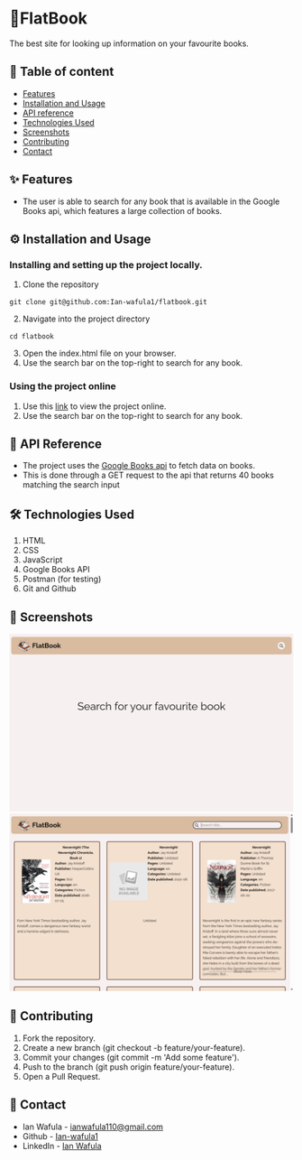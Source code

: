 # 📌FlatBook

The best site for looking up information on your favourite books.

## 📝 Table of content

- [Features](#-features)
- [Installation and Usage](#️-installation-and-usage)
- [API reference](#-api-reference)
- [Technologies Used](#-technologies-used)
- [Screenshots](#-screenshots)
- [Contributing](#-contributing)
- [Contact](#-contact)

## ✨ Features 

- The user is able to search for any book that is available in the Google Books api, which features a large collection of books.

## ⚙️ Installation and Usage
### Installing and setting up the project locally.

1. Clone the repository
```
git clone git@github.com:Ian-wafula1/flatbook.git
```
2. Navigate into the project directory
```
cd flatbook
```
3. Open the index.html file on your browser.
4. Use the search bar on the top-right to search for any book.

### Using the project online

1. Use this [link](https://ian-wafula1.github.io/flatbook/) to view the project online.
2. Use the search bar on the top-right to search for any book.

## 🔌 API Reference

- The project uses the [Google Books api](https://developers.google.com/books) to fetch data on books.
- This is done through a GET request to the api that returns 40 books matching the search input

## 🛠 Technologies Used

1. HTML
2. CSS
3. JavaScript
4. Google Books API
5. Postman (for testing)
6. Git and Github

## 📸 Screenshots

![Landing page](/assets/screenshot1.png?raw=true "Landing page")
![Post search page](/assets/screenshot2.png?raw=true "Post search page")

## 🤝 Contributing

1. Fork the repository.
2. Create a new branch (git checkout -b feature/your-feature).
3. Commit your changes (git commit -m 'Add some feature').
4. Push to the branch (git push origin feature/your-feature).
5. Open a Pull Request.

## 📩 Contact

- Ian Wafula - ianwafula110@gmail.com
- Github - [Ian-wafula1](https://github.com/Ian-wafula1)
- LinkedIn - [Ian Wafula](https://www.linkedin.com/in/ian-wafula-21a364259/)